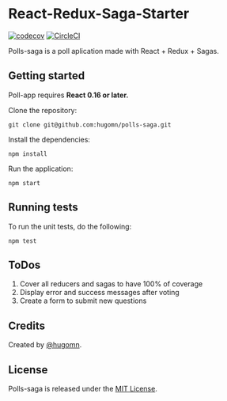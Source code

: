 # React-Redux-Saga-Starter

[![codecov](https://codecov.io/gh/hugomn/polls-saga/branch/master/graph/badge.svg)](https://codecov.io/gh/hugomn/polls-saga) [![CircleCI](https://circleci.com/gh/hugomn/polls-saga.svg?style=svg)](https://circleci.com/gh/hugomn/polls-saga)

Polls-saga is a poll aplication made with React + Redux + Sagas.

## Getting started

Poll-app requires **React 0.16 or later.**

Clone the repository:

```
git clone git@github.com:hugomn/polls-saga.git
```

Install the dependencies:

```
npm install
```

Run the application:

```
npm start
```

## Running tests

To run the unit tests, do the following:

```
npm test
```

## ToDos

1. Cover all reducers and sagas to have 100% of coverage
2. Display error and success messages after voting
3. Create a form to submit new questions

## Credits

Created by [@hugomn](https://www.hugomagalhaes.com).

## License

Polls-saga is released under the [MIT License](http://www.opensource.org/licenses/MIT).

